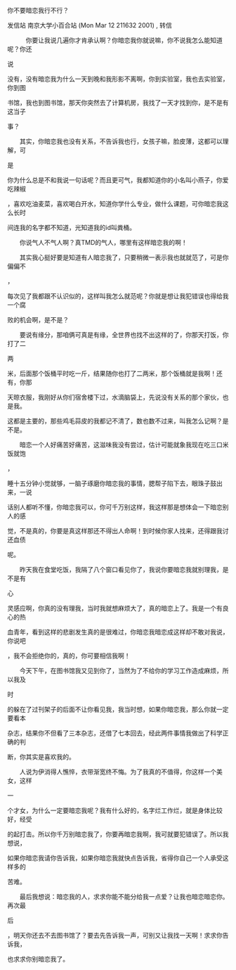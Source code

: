  你不要暗恋我行不行？

发信站 南京大学小百合站 (Mon Mar 12 211632 2001) , 转信



　　　你要让我说几遍你才肯承认啊？你暗恋我你就说嘛，你不说我怎么能知道呢？你还

说

没有，没有暗恋我为什么一天到晚和我形影不离啊，你到实验室，我也去实验室，你到图

书馆，我也到图书馆，那天你突然去了计算机房，我找了一天才找到你，是不是有这当子

事？



　　其实，你暗恋我也没有关系，不告诉我也行，女孩子嘛，脸皮薄，这都可以理解，可

是

你为什么总是不和我说一句话呢？而且更可气，我都知道你的小名叫小燕子，你爱吃辣椒

，喜欢吃油麦菜，喜欢喝白开水，知道你学什么专业，做什么课题，可你暗恋我这么长时

间连我的名字都不知道，光知道我的id叫粪桶。



　　你说气人不气人啊？真TMD的气人，哪里有这样暗恋我的啊！ 



　　其实我心挺好要是知道有人暗恋我了，只要稍微一表示我也就就范了，可是你偏偏不

，

每次见了我都跟不认识似的，这样叫我怎么就范呢？你就是想让我犯错误也得给我一个腐

败的机会啊，是不是？



　　要说有缘分，那咱俩可真是有缘，全世界也找不出这样的了，你那天打饭，你打了二

两

米，后面那个饭桶平时吃一斤，结果随你也打了二两米，那个饭桶就是我啊！还有，你那

天晾衣服，我刚好从你们宿舍楼下过，水滴脑袋上，先说没有关系的那个家伙，也是我。

这都是主要的，那些鸡毛蒜皮的我都记不清了，数也数不过来，叫我怎么记啊？是不是。





　　暗恋一个人好痛苦好痛苦，这滋味我没有尝过，估计可能就象我现在吃三口米饭就饱

，

睡十五分钟小觉就够，一脑子琢磨你暗恋我的事情，腮帮子陷下去，眼珠子鼓出来，一说

话别人都听不懂，你暗恋我可以，你可千万别这样，我这样那是想体会一下暗恋别人的感

觉，不是真的，你要是真这样那还不得出人命啊！到时候你家人找来，还得跟我讨还血债

呢。



　　昨天我在食堂吃饭，我隔了八个窗口看见你了，我说你要暗恋我就别理我，是不是有

心

灵感应啊，你真的没有理我，当时我就想麻烦大了，真的暗恋上了。我是一个有良心的热

血青年，看到这样的悲剧发生真的是很难过，你暗恋我暗恋成这样却不敢对我说，你说吧

，我不会拒绝你的，真的，你可要相信我啊！



　　今天下午，在图书馆我又见到你了，当然为了不给你的学习工作造成麻烦，所以我及

时

的躲在了过刊架子的后面不让你看见我，我当时想，如果你暗恋我，那么你就一定要看本

杂志，结果你不但看了三本杂志，还借了七本回去，经此两件事情我做出了科学正确的判

断，你其实是喜欢我的。



　　人说为伊消得人憔悴，衣带渐宽终不悔。为了我真的不值得，你这样一个美女，这样

一

个才女，为什么一定要暗恋我呢？我有什么好的，名字烂工作烂，就是身体比较好，经受

的起打击。所以你千万别暗恋我了，你要再暗恋我啊，我可就要犯错误了。所以我想说，

如果你暗恋我请你告诉我，如果你暗恋我就快点告诉我，省得你自己一个人承受这样多的

苦难。



　　最后我想说：暗恋我的人，求求你能不能分给我一点爱？让我也暗恋暗恋你。再次最

后

，明天你还去不去图书馆了？要去先告诉我一声，可别又让我找一天啊！求求你告诉我，

也求求你别暗恋我了。






